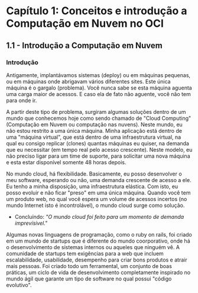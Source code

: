 # Capítulo 1: Conceitos e introdução a Computação em Nuvem no OCI

## 1.1 - Introdução a Computação em Nuvem

### __Introdução__

Antigamente, implantávamos sistemas (deploy) ou em máquinas pequenas, ou em máquinas onde abrigavam vários diferentes sites. Este única máquina é o gargalo (problema). Você nunca sabe se esta máquina aguenta uma carga maior de acessos. E caso ela de fato não aguente, você não tem para onde ir.

A partir deste tipo de problema, surgiram algumas soluções dentro de um mundo que conhecemos hoje como sendo chamado de "Cloud Computing" (Computação em Nuvem ou computação nas nuvens). Neste mundo, eu não estou restrito a uma única máquina. Minha aplicação está dentro de uma "máquina virtual", que está dentro de uma infraestrutura virtual, na qual eu consigo replicar (clones) quantas máquinas eu quiser, na demanda que eu necessitar (em tempo real pelo acesso crescente). Neste modelo, eu não preciso ligar para um time de suporte, para solicitar uma nova máquina e esta estar disponível somente 48 horas depois.

No mundo cloud, há flexibilidade. Basicamente, eu posso desenvolver o meu software, esperando ou não, uma demanda crescente de acesso a ele. Eu tenho a minha disposição, uma infraestrutura elástica. Com isto, eu posso evoluir e não ficar "preso" em uma única máquina. Quando você tem um produto web, no qual você espera um volume de acessos incertos (no mundo Internet isto é incontrolável), o mundo cloud surge como solução.

- Concluíndo: _"O mundo cloud foi feito para um momento de demanda imprevísivel."_

Algumas novas linguagens de programação, como o ruby on rails, foi criado em um mundo de startups que é diferente do mundo coorporativo, onde há o desenvolvimento de sistemas internos ou aqueles que ninguém vê. A comunidade de startups tem exigências para a web que incluem escalabilidade, usabilidade, desempenho para criar bons produtos e atrair mais pessoas. Foi criado todo um ferramental, um conjunto de boas práticas, um ciclo de vida de desenvolvimento completamente inspirado no mundo ágil que garante um tipo de software no qual possui "código evolutivo".
